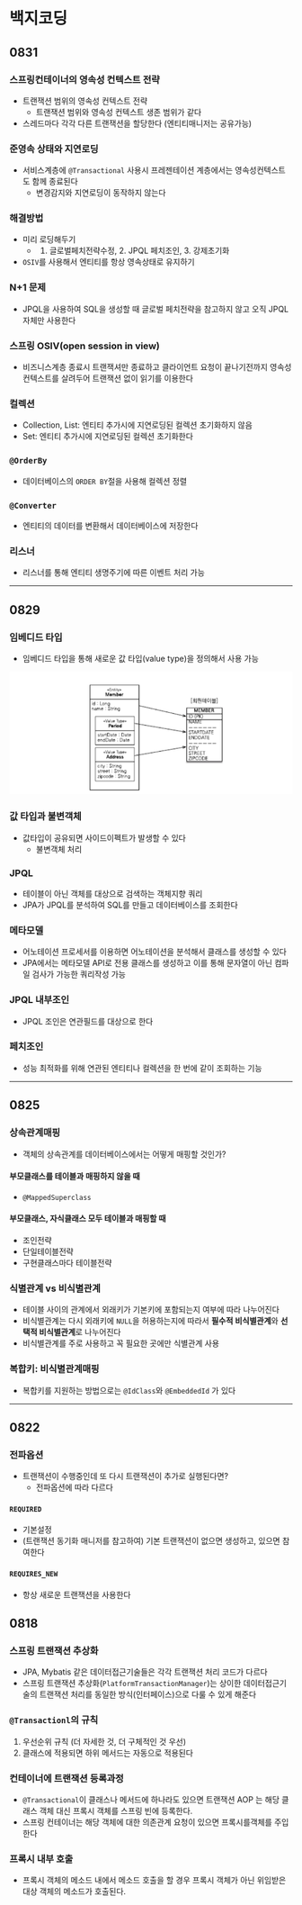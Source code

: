 # 백지코딩

## 0831

### 스프링컨테이너의 영속성 컨텍스트 전략

- 트랜잭션 범위의 영속성 컨텍스트 전략
  - 트랜잭션 범위와 영속성 컨텍스트 생존 범위가 같다
- 스레드마다 각각 다른 트랜잭션을 할당한다 (엔티티매니저는 공유가능)

### 준영속 상태와 지연로딩

- 서비스계층에 `@Transactional` 사용시 프레젠테이션 계층에서는 영속성컨텍스트도 함께 종료된다
  - 변경감지와 지연로딩이 동작하지 않는다

### 해결방법

- 미리 로딩해두기
  - 1. 글로벌페치전략수정, 2. JPQL 페치조인, 3. 강제초기화
- `OSIV`를 사용해서 엔티티를 항상 영속상태로 유지하기

### N+1 문제

- JPQL을 사용하여 SQL을 생성할 때 글로벌 페치전략을 참고하지 않고 오직 JPQL 자체만 사용한다

### 스프링 OSIV(open session in view)

- 비즈니스계층 종료시 트랜잭셔만 종료하고 클라이언트 요청이 끝나기전까지 영속성 컨텍스트를 살려두어 트랜잭션 없이 읽기를 이용한다

### 컬렉션

- Collection, List: 엔티티 추가시에 지연로딩된 컬렉션 초기화하지 않음
- Set: 엔티티 추가시에 지연로딩된 컬렉션 초기화한다

### `@OrderBy`

- 데이터베이스의 `ORDER BY`절을 사용해 컬렉션 정렬

### `@Converter`

- 엔티티의 데이터를 변환해서 데이터베이스에 저장한다

### 리스너

- 리스너를 통해 엔티티 생명주기에 따른 이벤트 처리 가능

---

## 0829

### 임베디드 타입

- 임베디드 타입을 통해 새로운 값 타입(value type)을 정의해서 사용 가능

![Alt text](images/image.png)

### 값 타입과 불변객체

- 값타입이 공유되면 사이드이펙트가 발생할 수 있다
  - 불변객체 처리

### JPQL

- 테이블이 아닌 객체를 대상으로 검색하는 객체지향 쿼리
- JPA가 JPQL를 분석하여 SQL를 만들고 데이터베이스를 조회한다

### 메타모델

- 어노테이션 프로세서를 이용하면 어노테이션을 분석해서 클래스를 생성할 수 있다
- JPA에서는 메타모델 API로 전용 클래스를 생성하고 이를 통해 문자열이 아닌 컴파일 검사가 가능한 쿼리작성 가능

### JPQL 내부조인

- JPQL 조인은 연관필드를 대상으로 한다

### 페치조인

- 성능 최적화를 위해 연관된 엔티티나 컬렉션을 한 번에 같이 조회하는 기능

---

## 0825

### 상속관계매핑

- 객체의 상속관계를 데이터베이스에서는 어떻게 매핑할 것인가?

#### 부모클래스를 테이블과 매핑하지 않을 때

- `@MappedSuperclass`

#### 부모클래스, 자식클래스 모두 테이블과 매핑할 때

- 조인전략
- 단일테이블전략
- 구현클래스마다 테이블전략

### 식별관계 vs 비식별관계

- 테이블 사이의 관계에서 외래키가 기본키에 포함되는지 여부에 따라 나누어진다
- 비식별관계는 다시 외래키에 `NULL`을 허용하는지에 따라서 **필수적 비식별관계**와 **선택적 비식별관계**로 나누어진다
- 비식별관계를 주로 사용하고 꼭 필요한 곳에만 식별관계 사용

### 복합키: 비식별관계매핑

- 복합키를 지원하는 방법으로는 `@IdClass`와 `@EmbeddedId` 가 있다

---

## 0822

### 전파옵션

- 트랜잭션이 수행중인데 또 다시 트랜잭션이 추가로 실행된다면?
  - 전파옵션에 따라 다르다

#### `REQUIRED`

- 기본설정
- (트랜잭션 동기화 매니저를 참고하여) 기본 트랜잭션이 없으면 생성하고, 있으면 참여한다

#### `REQUIRES_NEW`

- 항상 새로운 트랜잭션을 사용한다

## 0818

### 스프링 트랜잭션 추상화

- JPA, Mybatis 같은 데이터접근기술들은 각각 트랜잭션 처리 코드가 다르다
- 스프링 트랜잭션 추상화(`PlatformTransactionManager`)는 상이한 데이터접근기술의 트랜잭션 처리를 동일한 방식(인터페이스)으로 다룰 수 있게 해준다

### `@Transactionl`의 규칙

1. 우선순위 규칙 (더 자세한 것, 더 구체적인 것 우선)
2. 클래스에 적용되면 하위 메서드는 자동으로 적용된다

### 컨테이너에 트랜잭션 등록과정

- `@Transactional`이 클래스나 메서드에 하나라도 있으면 트랜잭션 AOP 는 해당 클래스 객체 대신 프록시 객체를 스프링 빈에 등록한다.
- 스프링 컨테이너는 해당 객체에 대한 의존관계 요청이 있으면 프록시를객체를 주입한다

### 프록시 내부 호출

- 프록시 객체의 메소드 내에서 메소드 호출을 할 경우 프록시 객체가 아닌 위임받은 대상 객체의 메소드가 호출된다.
